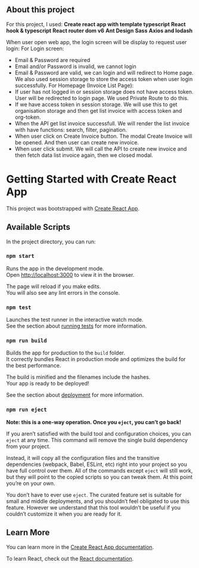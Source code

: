 ## About this project

For this project, I used:
    **Create react app with template typescript**
    **React hook & typescript**
    **React router dom v6**
    **Ant Design**
    **Sass**
    **Axios and lodash**

When user open web app, the login screen will be display to request user login:
For Login screen:
- Email & Password are required
- Email and/or Password is invalid, we cannot login
- Email & Password are valid, we can login and will redirect to Home page. We also used session storage to store the access token when user login successfully.
For Homepage (Invoice List Page):
- If user has not logged in or session storage does not have access token. User will be redirected to login page. We used Private Route to do this.
- If we have access token in session storage. We will use this to get organisation storage and then get list invoice with access token and org-token.
- When the API get list invoice successfull. We will render the list invoice with have functions: search, filter, pagination.
- When user click on Create Invoice button. The modal Create Invoice will be opened. And then user can create new invoice.
- When user click submit. We will call the API to create new invoice and then fetch data list invoice again, then we closed modal.

# Getting Started with Create React App

This project was bootstrapped with [Create React App](https://github.com/facebook/create-react-app).

## Available Scripts

In the project directory, you can run:

### `npm start`

Runs the app in the development mode.\
Open [http://localhost:3000](http://localhost:3000) to view it in the browser.

The page will reload if you make edits.\
You will also see any lint errors in the console.

### `npm test`

Launches the test runner in the interactive watch mode.\
See the section about [running tests](https://facebook.github.io/create-react-app/docs/running-tests) for more information.

### `npm run build`

Builds the app for production to the `build` folder.\
It correctly bundles React in production mode and optimizes the build for the best performance.

The build is minified and the filenames include the hashes.\
Your app is ready to be deployed!

See the section about [deployment](https://facebook.github.io/create-react-app/docs/deployment) for more information.

### `npm run eject`

**Note: this is a one-way operation. Once you `eject`, you can’t go back!**

If you aren’t satisfied with the build tool and configuration choices, you can `eject` at any time. This command will remove the single build dependency from your project.

Instead, it will copy all the configuration files and the transitive dependencies (webpack, Babel, ESLint, etc) right into your project so you have full control over them. All of the commands except `eject` will still work, but they will point to the copied scripts so you can tweak them. At this point you’re on your own.

You don’t have to ever use `eject`. The curated feature set is suitable for small and middle deployments, and you shouldn’t feel obligated to use this feature. However we understand that this tool wouldn’t be useful if you couldn’t customize it when you are ready for it.

## Learn More

You can learn more in the [Create React App documentation](https://facebook.github.io/create-react-app/docs/getting-started).

To learn React, check out the [React documentation](https://reactjs.org/).